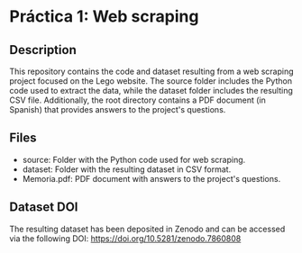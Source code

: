 # Práctica 1: Web scraping

## Description

This repository contains the code and dataset resulting from a web scraping project focused on the Lego website. The source folder includes the Python code used to extract the data, while the dataset folder includes the resulting CSV file. Additionally, the root directory contains a PDF document (in Spanish) that provides answers to the project's questions.

## Files

* source: Folder with the Python code used for web scraping.
* dataset: Folder with the resulting dataset in CSV format.
* Memoria.pdf: PDF document with answers to the project's questions.

## Dataset DOI

The resulting dataset has been deposited in Zenodo and can be accessed via the following DOI: https://doi.org/10.5281/zenodo.7860808
